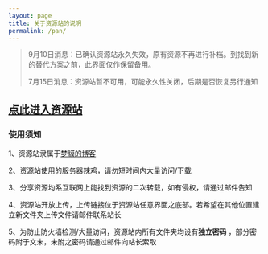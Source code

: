 ```yaml
---
layout: page
title: 关于资源站的说明
permalink: /pan/
---
```


> 9月10日消息：已确认资源站永久失效，原有资源不再进行补档。到找到新的替代方案之前，此界面仅作保留备用。
>
> 7月15日消息：资源站暂不可用，可能永久性关闭，后期是否恢复另行通知

## [点此进入资源站](http://pan.totemblog.tk/)

### 使用须知

1、资源站隶属于[梦貘的博客](https://blog.totemblog.tk/)

2、资源站使用的服务器辣鸡，请勿短时间内大量访问/下载

3、分享资源均系互联网上能找到资源的二次转载，如有侵权，请通过邮件告知

4、资源站开放上传，上传链接位于资源站任意界面之底部。若希望在其他位置建立新文件夹上传文件请邮件联系站长

5、为防止防火墙检测/大量访问，资源站内所有文件夹均设有**独立密码** ，部分密码附于文末，未附之密码请通过邮件向站长索取
